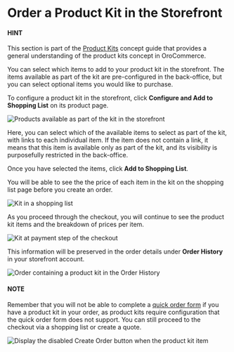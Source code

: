 <a id="storefront-guide-orders-kits"></a>

# Order a Product Kit in the Storefront

#### HINT
This section is part of the [Product Kits](../../concept-guides/catalog-promotions/product-management/kits-concept.md#concept-guides-product-management-kits) concept guide that provides a general understanding of the product kits concept in OroCommerce.

You can select which items to add to your product kit in the storefront. The items available as part of the kit are pre-configured in the back-office, but you can select optional items you would like to purchase.

To configure a product kit in the storefront, click **Configure and Add to Shopping List** on its product page.

![Products available as part of the kit in the storefront](user/img/products/products/kits/kit-front-configure.png)

Here, you can select which of the available items to select as part of the kit, with links to each individual item. If the item does not contain a link, it means that this item is available only as part of the kit, and its visibility is purposefully restricted in the back-office.

Once you have selected the items, click **Add to Shopping List**.

You will be able to see the the price of each item in the kit on the shopping list page before you create an order.

![Kit in a shopping list](user/img/products/products/kits/kit-sl.png)

As you proceed through the checkout, you will continue to see the product kit items and the breakdown of prices per item.

![Kit at payment step of the checkout](user/img/products/products/kits/kit-checkout.png)

This information will be preserved in the order details under **Order History** in your storefront account.

![Order containing a product kit in the Order History](user/img/products/products/kits/kit-order-history.png)

#### NOTE
Remember that you will not be able to complete a [quick order form](../quick-order-form.md#frontstore-guide-orders-quick-order) if you have a product kit in your order, as product kits require configuration that the quick order form does not support. You can still proceed to the checkout via a shopping list or create a quote.

![Display the disabled Create Order button when the product kit item](user/img/storefront/orders/product-kits-in-quick-order-form.png)
